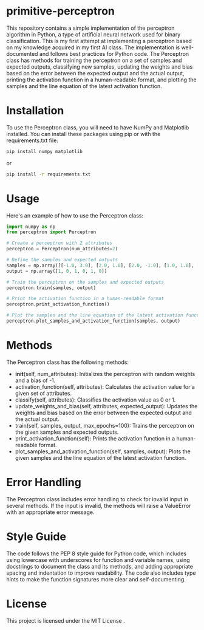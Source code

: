 # primitive-perceptron
This repository contains a simple implementation of the perceptron algorithm in Python, a type of artificial neural network used for binary classification. This is my first attempt at implementing a perceptron based on my knowledge acquired in my first AI class. The implementation is well-documented and follows best practices for Python code.
The Perceptron class has methods for training the perceptron on a set of samples and expected outputs, classifying new samples, updating the weights and bias based on the error between the expected output and the actual output, printing the activation function in a human-readable format, and plotting the samples and the line equation of the latest activation function.

# Installation
To use the Perceptron class, you will need to have NumPy and Matplotlib installed. You can install these packages using pip or with the requirements.txt file:


```bash
pip install numpy matplotlib
```
or
```bash
pip install -r requirements.txt
```
# Usage
Here's an example of how to use the Perceptron class:

```python
import numpy as np
from perceptron import Perceptron

# Create a perceptron with 2 attributes
perceptron = Perceptron(num_attributes=2)

# Define the samples and expected outputs
samples = np.array([[-1.0, 3.0], [2.0, 1.0], [2.0, -1.0], [1.0, 1.0], [-2.0, -1.0], [1.5, 3.0]])
output = np.array([1, 0, 1, 0, 1, 0])

# Train the perceptron on the samples and expected outputs
perceptron.train(samples, output)

# Print the activation function in a human-readable format
perceptron.print_activation_function()

# Plot the samples and the line equation of the latest activation function
perceptron.plot_samples_and_activation_function(samples, output)
```
# Methods
The Perceptron class has the following methods:

+ __init__(self, num_attributes): Initializes the perceptron with random weights and a bias of -1.
+ activation_function(self, attributes): Calculates the activation value for a given set of attributes.
+ classify(self, attributes): Classifies the activation value as 0 or 1.
+ update_weights_and_bias(self, attributes, expected_output): Updates the weights and bias based on the error between the expected output and the actual output.
+ train(self, samples, output, max_epochs=100): Trains the perceptron on the given samples and expected outputs.
+ print_activation_function(self): Prints the activation function in a human-readable format.
+ plot_samples_and_activation_function(self, samples, output): Plots the given samples and the line equation of the latest activation function.

# Error Handling
The Perceptron class includes error handling to check for invalid input in several methods. If the input is invalid, the methods will raise a ValueError with an appropriate error message.

# Style Guide
The code follows the PEP 8 style guide for Python code, which includes using lowercase with underscores for function and variable names, using docstrings to document the class and its methods, and adding appropriate spacing and indentation to improve readability. The code also includes type hints to make the function signatures more clear and self-documenting.

# License
This project is licensed under the MIT License .
